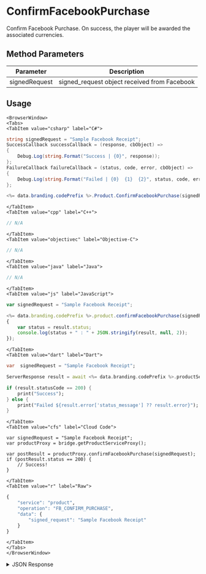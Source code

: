 # ConfirmFacebookPurchase

Confirm Facebook Purchase. On success, the player will be awarded the associated currencies.

<PartialServop service_name="product" operation_name="FB_CONFIRM_PURCHASE" />

## Method Parameters
Parameter | Description
--------- | -----------
signedRequest | signed_request object received from Facebook

## Usage

```mdx-code-block
<BrowserWindow>
<Tabs>
<TabItem value="csharp" label="C#">
```

```csharp
string signedRequest = "Sample Facebook Receipt";
SuccessCallback successCallback = (response, cbObject) =>
{
    Debug.Log(string.Format("Success | {0}", response));
};
FailureCallback failureCallback = (status, code, error, cbObject) =>
{
    Debug.Log(string.Format("Failed | {0}  {1}  {2}", status, code, error));
};

<%= data.branding.codePrefix %>.Product.ConfirmFacebookPurchase(signedRequest, successCallback, failureCallback);
```

```mdx-code-block
</TabItem>
<TabItem value="cpp" label="C++">
```

```cpp
// N/A
```

```mdx-code-block
</TabItem>
<TabItem value="objectivec" label="Objective-C">
```

```objectivec
// N/A
```

```mdx-code-block
</TabItem>
<TabItem value="java" label="Java">
```

```java
// N/A
```

```mdx-code-block
</TabItem>
<TabItem value="js" label="JavaScript">
```

```javascript
var signedRequest = "Sample Facebook Receipt";

<%= data.branding.codePrefix %>.product.confirmFacebookPurchase(signedRequest, result =>
{
	var status = result.status;
	console.log(status + " : " + JSON.stringify(result, null, 2));
});
```

```mdx-code-block
</TabItem>
<TabItem value="dart" label="Dart">
```

```dart
var  signedRequest = "Sample Facebook Receipt";

ServerResponse result = await <%= data.branding.codePrefix %>.productService.confirmFacebookPurchase(signedRequest:signedRequest);

if (result.statusCode == 200) {
    print("Success");
} else {
    print("Failed ${result.error['status_message'] ?? result.error}");
}
```

```mdx-code-block
</TabItem>
<TabItem value="cfs" label="Cloud Code">
```

```cfscript
var signedRequest = "Sample Facebook Receipt";
var productProxy = bridge.getProductServiceProxy();

var postResult = productProxy.confirmFacebookPurchase(signedRequest);
if (postResult.status == 200) {
    // Success!
}
```

```mdx-code-block
</TabItem>
<TabItem value="r" label="Raw">
```

```r
{
	"service": "product",
	"operation": "FB_CONFIRM_PURCHASE",
	"data": {
		"signed_request": "Sample Facebook Receipt"
	}
}
```

```mdx-code-block
</TabItem>
</Tabs>
</BrowserWindow>
```

<details>
<summary>JSON Response</summary>

```json
{
    "status": 200,
    "data": {
        "result": "OK"
    }
}
```
</details>

